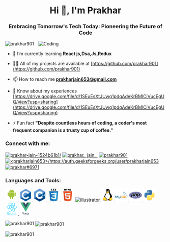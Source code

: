 <h1 align="center">Hi 👋, I'm Prakhar</h1>
<h3 align="center">Embracing Tomorrow's Tech Today: Pioneering the Future of Code</h3>
<img align="right" alt="Coding" width="400" src="https://media.tenor.com/rePDfDWO3XoAAAAd/hacking.gif">

<p align="left"> <img src="https://komarev.com/ghpvc/?username=prakhar901&label=Profile%20views&color=0e75b6&style=flat" alt="prakhar901" /> </p>

- 🌱 I’m currently learning **React js,Dsa,Js,Redux**

- 👨‍💻 All of my projects are available at [https://github.com/prakhar901](https://github.com/prakhar901)

- 📫 How to reach me **prakharjain653@gmail.com**

- 📄 Know about my experiences [https://drive.google.com/file/d/1SEuEsXtJUwg1pdqAdeKrBMlCiVucEgUQ/view?usp=sharing](https://drive.google.com/file/d/1SEuEsXtJUwg1pdqAdeKrBMlCiVucEgUQ/view?usp=sharing)

- ⚡ Fun fact **"Despite countless hours of coding, a coder's most frequent companion is a trusty cup of coffee."**

<h3 align="left">Connect with me:</h3>
<p align="left">
<a href="https://linkedin.com/in/prakhar-jain-1524b61b1/" target="blank"><img align="center" src="https://raw.githubusercontent.com/rahuldkjain/github-profile-readme-generator/master/src/images/icons/Social/linked-in-alt.svg" alt="prakhar-jain-1524b61b1/" height="30" width="40" /></a>
<a href="https://instagram.com/prakhar._jain._" target="blank"><img align="center" src="https://raw.githubusercontent.com/rahuldkjain/github-profile-readme-generator/master/src/images/icons/Social/instagram.svg" alt="prakhar._jain._" height="30" width="40" /></a>
<a href="https://www.leetcode.com/prakhar901" target="blank"><img align="center" src="https://raw.githubusercontent.com/rahuldkjain/github-profile-readme-generator/master/src/images/icons/Social/leet-code.svg" alt="prakhar901" height="30" width="40" /></a>
<a href="https://auth.geeksforgeeks.org/user/<prakharjain653>/https://auth.geeksforgeeks.org/user/prakharjain653" target="blank"><img align="center" src="https://raw.githubusercontent.com/rahuldkjain/github-profile-readme-generator/master/src/images/icons/Social/geeks-for-geeks.svg" alt="<prakharjain653>/https://auth.geeksforgeeks.org/user/prakharjain653" height="30" width="40" /></a>
<a href="https://discord.gg/prakhar#6971" target="blank"><img align="center" src="https://raw.githubusercontent.com/rahuldkjain/github-profile-readme-generator/master/src/images/icons/Social/discord.svg" alt="prakhar#6971" height="30" width="40" /></a>
</p>

<h3 align="left">Languages and Tools:</h3>
<p align="left"> <a href="https://developer.android.com" target="_blank" rel="noreferrer"> <img src="https://raw.githubusercontent.com/devicons/devicon/master/icons/android/android-original-wordmark.svg" alt="android" width="40" height="40"/> </a> <a href="https://www.cprogramming.com/" target="_blank" rel="noreferrer"> <img src="https://raw.githubusercontent.com/devicons/devicon/master/icons/c/c-original.svg" alt="c" width="40" height="40"/> </a> <a href="https://www.w3schools.com/cpp/" target="_blank" rel="noreferrer"> <img src="https://raw.githubusercontent.com/devicons/devicon/master/icons/cplusplus/cplusplus-original.svg" alt="cplusplus" width="40" height="40"/> </a> <a href="https://www.w3schools.com/css/" target="_blank" rel="noreferrer"> <img src="https://raw.githubusercontent.com/devicons/devicon/master/icons/css3/css3-original-wordmark.svg" alt="css3" width="40" height="40"/> </a> <a href="https://www.w3.org/html/" target="_blank" rel="noreferrer"> <img src="https://raw.githubusercontent.com/devicons/devicon/master/icons/html5/html5-original-wordmark.svg" alt="html5" width="40" height="40"/> </a> <a href="https://www.adobe.com/in/products/illustrator.html" target="_blank" rel="noreferrer"> <img src="https://www.vectorlogo.zone/logos/adobe_illustrator/adobe_illustrator-icon.svg" alt="illustrator" width="40" height="40"/> </a> <a href="https://www.linux.org/" target="_blank" rel="noreferrer"> <img src="https://raw.githubusercontent.com/devicons/devicon/master/icons/linux/linux-original.svg" alt="linux" width="40" height="40"/> </a> <a href="https://www.mysql.com/" target="_blank" rel="noreferrer"> <img src="https://raw.githubusercontent.com/devicons/devicon/master/icons/mysql/mysql-original-wordmark.svg" alt="mysql" width="40" height="40"/> </a> <a href="https://www.php.net" target="_blank" rel="noreferrer"> <img src="https://raw.githubusercontent.com/devicons/devicon/master/icons/php/php-original.svg" alt="php" width="40" height="40"/> </a> <a href="https://www.python.org" target="_blank" rel="noreferrer"> <img src="https://raw.githubusercontent.com/devicons/devicon/master/icons/python/python-original.svg" alt="python" width="40" height="40"/> </a> <a href="https://reactjs.org/" target="_blank" rel="noreferrer"> <img src="https://raw.githubusercontent.com/devicons/devicon/master/icons/react/react-original-wordmark.svg" alt="react" width="40" height="40"/> </a> <a href="https://vuejs.org/" target="_blank" rel="noreferrer"> <img src="https://raw.githubusercontent.com/devicons/devicon/master/icons/vuejs/vuejs-original-wordmark.svg" alt="vuejs" width="40" height="40"/> </a> </p>

<p><img align="left" src="https://github-readme-stats.vercel.app/api/top-langs?username=prakhar901&show_icons=true&locale=en&layout=compact" alt="prakhar901" /></p>

<p>&nbsp;<img align="center" src="https://github-readme-stats.vercel.app/api?username=prakhar901&show_icons=true&locale=en" alt="prakhar901" /></p>

<p><img align="center" src="https://github-readme-streak-stats.herokuapp.com/?user=prakhar901&" alt="prakhar901" /></p>
